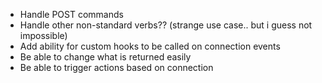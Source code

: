  - Handle POST commands
 - Handle other non-standard verbs?? (strange use case.. but i guess not impossible)
 - Add ability for custom hooks to be called on connection events
  - Be able to change what is returned easily
  - Be able to trigger actions based on connection
